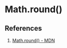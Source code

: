 # Math.round()

## References

1. [Math.round() - MDN](https://developer.mozilla.org/en-US/docs/Web/JavaScript/Reference/Global_Objects/Math/round)